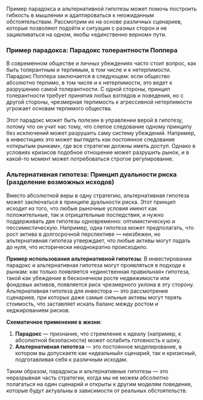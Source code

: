 Пример парадокса и альтернативной гипотезы может помочь построить гибкость в мышлении и адаптироваться к неожиданным обстоятельствам. Рассмотрим их на основе различных сценариев, которые позволяют подойти к ситуации с разных сторон и не зацикливаться на одном, якобы «единственно верном» пути.

### Пример парадокса: Парадокс толерантности Поппера

В современном обществе и личных убеждениях часто стоит вопрос, как быть толерантным и терпимым, в том числе и к нетерпимости. Парадокс Поппера заключается в следующем: если общество абсолютно терпимо, в том числе и к нетерпимости, это ведет к разрушению самой толерантности. С одной стороны, принцип толерантности требует принятия любых взглядов и поведения, но с другой стороны, чрезмерная терпимость к агрессивной нетерпимости угрожает основам терпимого общества.

Этот парадокс может быть полезен в управлении верой в гипотезу, потому что он учит нас тому, что слепое следование одному принципу без исключений может разрушить саму систему убеждений. Например, в инвестициях это может выглядеть как постоянное следование «открытым рынкам», где все стратегии должны иметь доступ. Однако в условиях кризисов подобное отношение может разрушить рынок, и в какой-то момент может потребоваться строгое регулирование.

### Альтернативная гипотеза: Принцип дуальности риска (разделение возможных исходов)

Вместо абсолютной веры в одну стратегию, альтернативная гипотеза может заключаться в принципе дуальности риска. Этот принцип исходит из того, что любые рыночные условия имеют как положительные, так и отрицательные последствия, и нужно поддерживать две гипотезы одновременно: оптимистическую и пессимистическую. Например, одна гипотеза может предполагать, что рост актива в долгосрочной перспективе — неизбежен, но альтернативная гипотеза утверждает, что любые активы могут падать до нуля, что исторически неоднократно происходило. 

**Пример использования альтернативной гипотезы**:
В инвестировании парадокс и альтернативная гипотеза могут проявляться в подходе к рынкам: как только появляется «единственная правильная» гипотеза, такой как убеждение в бесконечном росте недвижимости или фондовых активов, появляется риск чрезмерного уклона в эту сторону. Альтернативная гипотеза для инвестора — это рассмотрение сценариев, при которых даже самые сильные активы могут терять стоимость, что заставляет искать баланс между ростом и хеджированием рисков.

**Схематичное применение в жизни**:
1. **Парадокс** — признание, что стремление к идеалу (например, к абсолютной безопасности) может ослабить готовность к шоку.
2. **Альтернативная гипотеза** — это постоянное моделирование, в котором вы допускаете как «идеальный» сценарий, так и кризисный, подготавливая себя к различным исходам.

Таким образом, парадоксы и альтернативные гипотезы — это неразрывная часть стратегии, когда мы не можем абсолютно полагаться на один сценарий и открыты к другим моделям поведения, которые будут актуальны в зависимости от реальных обстоятельств.